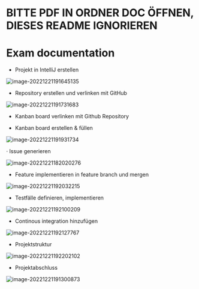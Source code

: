 # BITTE PDF IN ORDNER DOC ÖFFNEN, DIESES README IGNORIEREN


# Exam documentation

- Projekt in IntelliJ erstellen

![image-20221221191645135](C:\Users\rini\AppData\Roaming\Typora\typora-user-images\image-20221221191645135.png)

- Repository erstellen und verlinken mit GitHub

![image-20221221191731683](C:\Users\rini\AppData\Roaming\Typora\typora-user-images\image-20221221191731683.png)

- Kanban board verlinken mit Github Repository

* Kanban board erstellen & füllen

![image-20221221191931734](C:\Users\rini\AppData\Roaming\Typora\typora-user-images\image-20221221191931734.png)

·    Issue generieren

![image-20221221182020276](D:\#Git-Stash\SLM-Exam-Project\doc\attachments\image-20221221182020276.png)

- Feature implementieren in feature branch und mergen

![image-20221221192032215](C:\Users\rini\AppData\Roaming\Typora\typora-user-images\image-20221221192032215.png)

- Testfälle definieren, implementieren

![image-20221221192100209](C:\Users\rini\AppData\Roaming\Typora\typora-user-images\image-20221221192100209.png)

- Continous integration hinzufügen

![image-20221221192127767](C:\Users\rini\AppData\Roaming\Typora\typora-user-images\image-20221221192127767.png)

- Projektstruktur

![image-20221221192202102](C:\Users\rini\AppData\Roaming\Typora\typora-user-images\image-20221221192202102.png)

- Projektabschluss

![image-20221221191300873](D:\#Git-Stash\SLM-Exam-Project\doc\attachments\image-20221221191300873.png)
